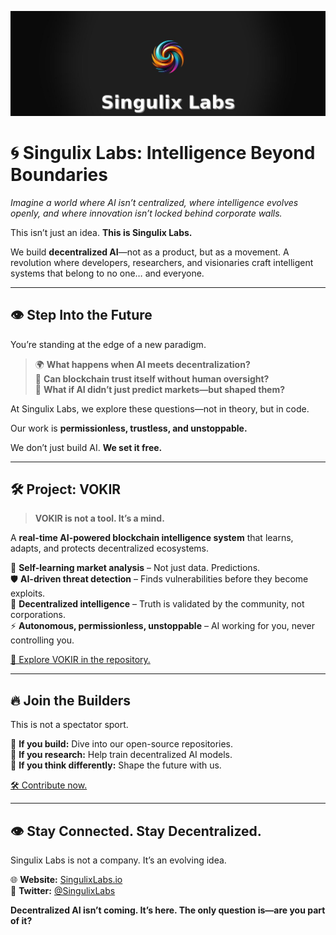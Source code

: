 ![Singulix Labs Banner](https://github.com/Singulix-Labs/.github/blob/2f137ca51a9fb406c4eb3690c41cace67b96289d/twitter_banner_singulix_updated.jpg)

# 🌀 Singulix Labs: Intelligence Beyond Boundaries  

*Imagine a world where AI isn’t centralized, where intelligence evolves openly, and where innovation isn’t locked behind corporate walls.*  

This isn’t just an idea. **This is Singulix Labs.**  

We build **decentralized AI**—not as a product, but as a movement. A revolution where developers, researchers, and visionaries craft intelligent systems that belong to no one… and everyone.  

---

## 👁 Step Into the Future  

You’re standing at the edge of a new paradigm.  

> 🌍 **What happens when AI meets decentralization?**  
> 🔗 **Can blockchain trust itself without human oversight?**  
> 🚀 **What if AI didn’t just predict markets—but shaped them?**  

At Singulix Labs, we explore these questions—not in theory, but in code.  

Our work is **permissionless, trustless, and unstoppable.**  

We don’t just build AI. **We set it free.**  

---

## 🛠 Project: VOKIR  

> **VOKIR is not a tool. It’s a mind.**  

A **real-time AI-powered blockchain intelligence system** that learns, adapts, and protects decentralized ecosystems.  

🧠 **Self-learning market analysis** – Not just data. Predictions.  
🛡 **AI-driven threat detection** – Finds vulnerabilities before they become exploits.  
🔗 **Decentralized intelligence** – Truth is validated by the community, not corporations.  
⚡ **Autonomous, permissionless, unstoppable** – AI working for you, never controlling you.  

[🔗 Explore VOKIR in the repository.](#)  

---

## 🔥 Join the Builders  

This is not a spectator sport.  

🚀 **If you build:** Dive into our open-source repositories.  
🧠 **If you research:** Help train decentralized AI models.  
🌱 **If you think differently:** Shape the future with us.  

[🛠 Contribute now.](#)  

---

## 👁 Stay Connected. Stay Decentralized.  

Singulix Labs is not a company. It’s an evolving idea.  

🌐 **Website:** [SingulixLabs.io](#)  
📢 **Twitter:** [@SingulixLabs](#)  

**Decentralized AI isn’t coming. It’s here. The only question is—are you part of it?**  
